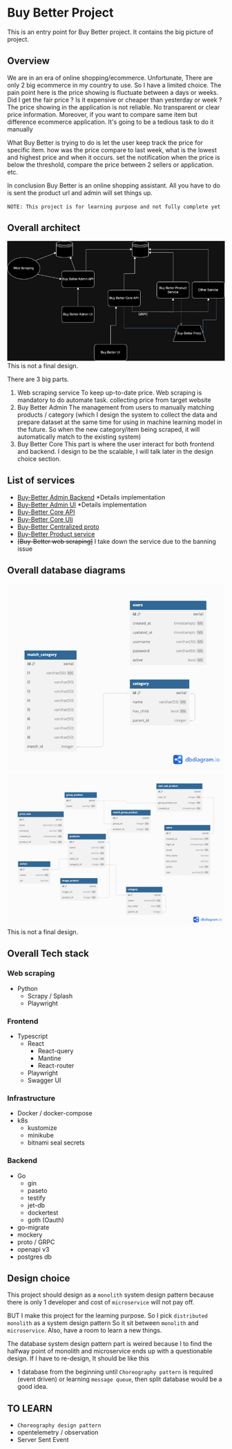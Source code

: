 # Buy Better Project

This is an entry point for Buy Better project. It contains the big picture of project.

## Overview
We are in an era of online shopping/ecommerce. Unfortunate, There are only 2 big ecommerce in my country to use. 
So I have a limited choice. The pain point here is the price showing is fluctuate between a days or weeks. 
Did I get the fair price ? Is it expensive or cheaper than yesterday or week ? The price showing in the application
is not reliable. No transparent or clear price information. Moreover, if you want to compare same item but difference 
ecommerce application. It's going to be a tedious task to do it manually 

What Buy Better is trying to do is let the user keep track the price for specific item. how was the price compare to 
last week, what is the lowest and highest price and when it occurs. set the notification when the price is below the 
threshold, compare the price between 2 sellers or application. etc. 

In conclusion Buy Better is an online shopping assistant. All you have to do is sent the product url 
and admin will set things up.

`NOTE: This project is for learning purpose and not fully complete yet`

## Overall architect
![architect](https://github.com/opplieam/buy-better/blob/main/diagram.drawio.png?raw=true)
This is not a final design.

There are 3 big parts.
1. Web scraping service
To keep up-to-date price. Web scraping is mandatory to do automate task. collecting price from target website
2. Buy Better Admin
The management from users to manually matching products / category (which I design the system to collect the data and 
prepare dataset at the same time for using in machine learning model in the future. So when the new category/item 
being scraped, it will automatically match to the existing system)
3. Buy Better Core
This part is where the user interact for both frontend and backend. I design to be the scalable, I will talk later
in the design choice section.

## List of services
- [Buy-Better Admin Backend](https://github.com/opplieam/bb-admin-api) *Details implementation
- [Buy-Better Admin UI](https://github.com/opplieam/bb-admin-ui) *Details implementation
- [Buy-Better Core API](https://github.com/opplieam/bb-core-api)
- [Buy-Better Core UIi](https://github.com/opplieam/bb-core-ui)
- [Buy-Better Centralized proto](https://github.com/opplieam/bb-grpc)
- [Buy-Better Product service](https://github.com/opplieam/bb-product-server)
- ~~[Buy-Better web scraping]~~  I take down the service due to the banning issue

## Overall database diagrams
![db-admin](https://github.com/opplieam/bb-admin-api/raw/main/Buy-Better-Admin.png?raw=true)
![dbcore](https://github.com/opplieam/bb-core-api/blob/main/Buy-Better-Core.png?raw=true)
This is not a final design.

## Overall Tech stack
### Web scraping
- Python
  * Scrapy / Splash
  * Playwright
### Frontend
- Typescript
  * React
    * React-query
    * Mantine
    * React-router
  * Playwright
  * Swagger UI
### Infrastructure
- Docker / docker-compose
- k8s
  * kustomize
  * minikube
  * bitnami seal secrets
### Backend
- Go
  * gin
  * paseto
  * testify
  * jet-db
  * dockertest
  * goth (Oauth)
- go-migrate
- mockery
- proto / GRPC
- openapi v3 
- postgres db

## Design choice
This project should design as a `monolith` system design pattern because there is only 1 developer and cost of 
`microservice` will not pay off. 

BUT I make this project for the learning purpose. So I pick `distributed monolith` as a system design pattern
So it sit between `monolith` and `microservice`. Also, have a room to learn a new things.

The database system design pattern part is weired because I to find the halfway point of monolith and microservice
ends up with a questionable design. If I have to re-design, It should be like this
  * 1 database from the beginning until `Choreography pattern` is required (event driven) or learning `message queue`, 
then split database would be a good idea. 

## TO LEARN
- `Choreography design pattern`
- opentelemetry / observation
- Server Sent Event